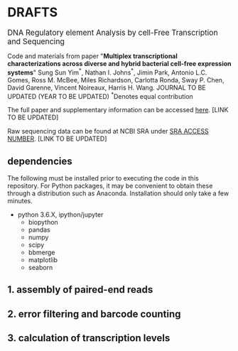 # DRAFTS

<big>DNA Regulatory element Analysis by cell-Free Transcription and Sequencing</big>

<p>Code and materials from paper "<b>Multiplex transcriptional characterizations across diverse and hybrid bacterial cell-free expression systems</b>" Sung Sun Yim<sup>*</sup>, Nathan I. Johns<sup>*</sup>, Jimin Park, Antonio L.C. Gomes, Ross M. McBee, Miles Richardson, Carlotta Ronda, Sway P. Chen, David Garenne, Vincent Noireaux, Harris H. Wang. JOURNAL TO BE UPDATED (YEAR TO BE UPDATED) <sup>*</sup>Denotes equal contribution</p>

<p>The full paper and supplementary information can be accessed <a href="http://wanglab.c2b2.columbia.edu/publications/">here</a>. [LINK TO BE UPDATED]</p>

<p>Raw sequencing data can be found at NCBI SRA under <a href="http://wanglab.c2b2.columbia.edu/publications/">SRA ACCESS NUMBER</a>. [LINK TO BE UPDATED]</p>

## dependencies
The following must be installed prior to executing the code in this repository. For Python packages, it may be convenient to obtain these through a distribution such as Anaconda. Installation should only take a few minutes.
<UL>
<LI>python 3.6.X, ipython/jupyter
<UL>
<LI>biopython
<LI>pandas
<LI>numpy
<LI>scipy
<LI>bbmerge
<LI>matplotlib
<LI>seaborn
</UL>
</UL>

## 1. assembly of paired-end reads

## 2. error filtering and barcode counting

## 3. calculation of transcription levels
